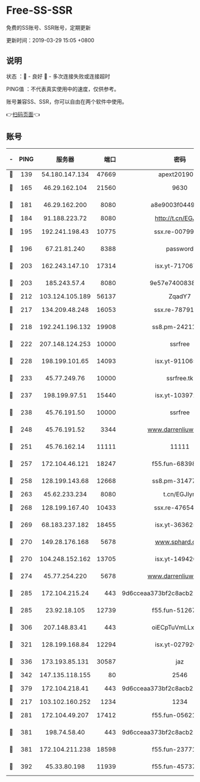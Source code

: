 # Free-SS-SSR

免费的SS账号、SSR账号，定期更新

更新时间：2019-03-29 15:05 +0800

## 说明

状态     ：🙂 - 良好 🙁 - 多次连接失败或连接超时

PING值   ：不代表真实使用中的速度，仅供参考。

账号兼容SS、SSR，你可以自由在两个软件中使用。

👉[扫码页面](https://liesauer.github.io/Free-SS-SSR/)👈

## 账号

|-|PING|服务器|端口|密码|加密方式|区域|
|:----:|:----:|:-----:|-----:|:----:|:----:|:----:|
|🙂|139|54.180.147.134|47669|apext2019001|chacha20|KR|
|🙂|165|46.29.162.104|21560|9630|aes-128-ctr|RU|
|🙂|181|46.29.162.200|8080|a8e9003f0449cea5|chacha20-ietf|RU|
|🙂|184|91.188.223.72|8080|http://t.cn/EGJIyrl|rc4-md5|RU|
|🙂|195|192.241.198.43|10775|ssx.re-00799891|aes-256-cfb|US|
|🙂|196|67.21.81.240|8388|password|aes-256-cfb|US|
|🙂|203|162.243.147.10|17314|isx.yt-71706749|aes-256-cfb|US|
|🙂|203|185.243.57.4|8080|9e57e7400838a01e|chacha20-ietf|US|
|🙂|212|103.124.105.189|56137|ZqadY7|chacha20|US|
|🙂|217|134.209.48.248|16053|ssx.re-78791809|aes-256-cfb|US|
|🙂|218|192.241.196.132|19908|ss8.pm-24211927|aes-256-cfb|US|
|🙂|222|207.148.124.253|10000|ssrfree|aes-256-cfb|SG|
|🙂|228|198.199.101.65|14093|isx.yt-91106596|aes-256-cfb|US|
|🙂|233|45.77.249.76|10000|ssrfree.tk|aes-256-cfb|SG|
|🙂|237|198.199.97.51|15440|isx.yt-10397236|aes-256-cfb|US|
|🙂|238|45.76.191.50|10000|ssrfree|aes-256-cfb|SG|
|🙂|248|45.76.191.52|3344|www.darrenliuwei.com|aes-256-cfb|JP|
|🙂|251|45.76.162.14|11111|11111|aes-256-cfb|SG|
|🙂|257|172.104.46.121|18247|f55.fun-68398451|aes-256-cfb|SG|
|🙂|258|128.199.143.68|12668|ss8.pm-31477176|aes-256-cfb|SG|
|🙂|263|45.62.233.234|8080|t.cn/EGJIyrl|rc4-md5|CA|
|🙂|268|128.199.167.40|10433|ssx.re-47654308|aes-256-cfb|SG|
|🙂|269|68.183.237.182|18455|isx.yt-36362513|aes-256-cfb|SG|
|🙂|270|149.28.176.168|5678|www.sphard.com|aes-256-cfb|AU|
|🙂|270|104.248.152.162|13705|isx.yt-14942092|aes-256-cfb|SG|
|🙂|274|45.77.254.220|5678|www.darrenliuwei.com|aes-256-cfb|SG|
|🙂|285|172.104.215.24|443|9d6cceaa373bf2c8acb22e60b6a58be6|aes-256-cfb|US|
|🙂|285|23.92.18.105|12739|f55.fun-51267989|aes-256-cfb|US|
|🙂|306|207.148.83.41|443|oiECpTuVmLLxk4Ts|aes-256-cfb|AU|
|🙂|321|128.199.168.84|12294|isx.yt-02792021|aes-256-cfb|SG|
|🙂|336|173.193.85.131|30587|jaz|aes-256-cfb|US|
|🙂|342|147.135.118.155|80|2546|chacha20|US|
|🙂|379|172.104.218.41|443|9d6cceaa373bf2c8acb22e60b6a58be6|aes-256-cfb|US|
|🙂|217|103.102.160.252|1234|1234|rc4-md5|JP|
|🙂|281|172.104.49.207|17412|f55.fun-05621205|aes-256-cfb|SG|
|🙂|381|198.74.58.40|443|9d6cceaa373bf2c8acb22e60b6a58be6|aes-256-cfb|US|
|🙂|381|172.104.211.238|18598|f55.fun-23771534|aes-256-cfb|US|
|🙂|392|45.33.80.198|11939|f55.fun-45737908|aes-256-cfb|US|
